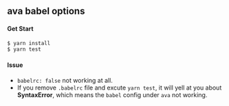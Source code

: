 ## ava babel options

#### Get Start

```bash
$ yarn install
$ yarn test
```

#### Issue

- `babelrc: false` not working at all. 
- If you remove `.babelrc` file and excute `yarn test`, it will yell at you about **SyntaxError**, which means the `babel` config under `ava` not working.
